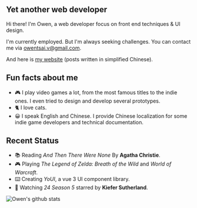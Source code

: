 ## Yet another web developer

Hi there! I'm Owen, a web developer focus on front end techniques & UI design.

I'm currently employed. But I'm always seeking challenges.
You can contact me via [owentsai.v@gmail.com](mailto://owentsai.v@gmail.com).

And here is [my website](https://pdpcy.club/) (posts written in simplified Chinese).

## Fun facts about me

- :video_game: I play video games a lot, from the most famous titles to the indie ones. I even tried to design and develop several prototypes.
- :cat2: I love cats.
- :grinning: I speak English and Chinese. I provide Chinese localization for some indie game developers and technical documentation.

## Recent Status

- :books: Reading *And Then There Were None* By **Agatha Christie**.
- :video_game: Playing *The Legend of Zelda: Breath of the Wild* and *World of Warcraft*.
- :keyboard: Creating *YoUI*, a vue 3 UI component library.
- :movie_camera: Watching *24 Season 5* starred by **Kiefer Sutherland**.

<img src="https://github-readme-stats.vercel.app/api?username=Owen-Tsai" alt="Owen's github stats" />
